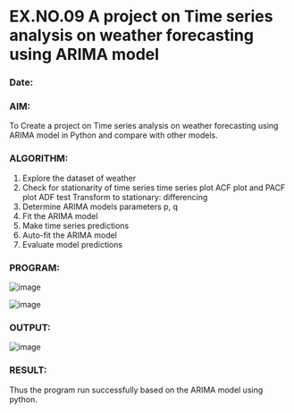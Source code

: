 # EX.NO.09        A project on Time series analysis on weather forecasting using ARIMA model 
### Date: 

### AIM:
To Create a project on Time series analysis on weather forecasting using ARIMA model in  Python and compare with other models.
### ALGORITHM:
1. Explore the dataset of weather 
2. Check for stationarity of time series time series plot
   ACF plot and PACF plot
   ADF test
   Transform to stationary: differencing
3. Determine ARIMA models parameters p, q
4. Fit the ARIMA model
5. Make time series predictions
6. Auto-fit the ARIMA model
7. Evaluate model predictions
### PROGRAM:

![image](https://github.com/user-attachments/assets/7351c65e-d8af-4478-976d-d605198e0c5c)

![image](https://github.com/user-attachments/assets/6ebeb2cb-0b21-44b9-aa83-86d69d2b7a4f)



### OUTPUT:

![image](https://github.com/user-attachments/assets/9491d7eb-fd0f-434d-9097-60a1e5f98e6e)


### RESULT:
Thus the program run successfully based on the ARIMA model using python.
